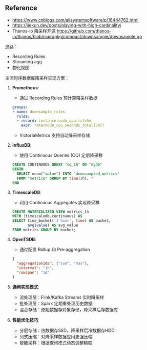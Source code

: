 ## Reference

- https://www.cnblogs.com/alisystemsoftware/p/16444762.html
- https://jiekun.dev/posts/playing-with-high-cardinality/
- Thanos-io 降采样开源 https://github.com/thanos-io/thanos/blob/main/pkg/compact/downsample/downsample.go



思路：

- Recording Rules
- Streaming agg
- 物化视图

主流时序数据库降采样实现方案：

1. **Prometheus**:

   - 通过 Recording Rules 预计算降采样数据

   ```yaml
   groups:
   - name: downsample_rules
     rules:
     - record: instance:node_cpu:rate5m
       expr: rate(node_cpu_seconds_total[5m])
   ```

   - VictoriaMetrics 支持自动降采样存储

2. **InfluxDB**:

   - 使用 Continuous Queries (CQ) 定期降采样

   ```sql
   CREATE CONTINUOUS QUERY "cq_1h" ON "mydb"
   BEGIN
     SELECT mean("value") INTO "downsampled_metrics"
     FROM "metrics" GROUP BY time(1h), *
   END
   ```

3. **TimescaleDB**:

   - 利用 Continuous Aggregates 实现降采样

   ```sql
   CREATE MATERIALIZED VIEW metrics_1h
   WITH (timescaledb.continuous) AS
   SELECT time_bucket('1 hour', time) AS bucket,
          avg(value) AS avg_value
   FROM metrics GROUP BY bucket;
   ```

4. **OpenTSDB**:

   - 通过配置 Rollup 和 Pre-aggregation

   ```json
   {
     "aggregationIds": ["sum", "max"],
     "interval": "1h",
     "rowSpan": "1d"
   }
   ```

5. **通用实现模式**:

   - 流处理层：Flink/Kafka Streams 实时降采样
   - 批处理层：Spark 定期重处理历史数据
   - 混合存储：原始数据存对象存储，降采样后存数据库

6. **性能优化技巧**:

   - 分层存储：热数据存SSD，降采样后冷数据存HDD
   - 列式压缩：对降采样数据应用更强压缩
   - 智能采样：根据查询模式动态调整精度



